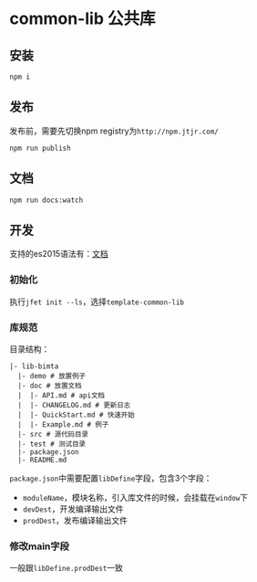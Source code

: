 # common-lib 公共库

## 安装

```shell
npm i
```

## 发布

发布前，需要先切换npm registry为`http://npm.jtjr.com/`

```shell
npm run publish
```

## 文档

```shell
npm run docs:watch
```

## 开发

支持的es2015语法有：[文档](https://babeljs.io/docs/plugins/preset-es2015/)

### 初始化

执行`jfet init --ls`，选择`template-common-lib`

### 库规范

目录结构：

```text
|- lib-bimta
  |- demo # 放置例子
  |- doc # 放置文档
  |  |- API.md # api文档
  |  |- CHANGELOG.md # 更新日志
  |  |- QuickStart.md # 快速开始
  |  |- Example.md # 例子
  |- src # 源代码目录
  |- test # 测试目录
  |- package.json
  |- README.md
```

`package.json`中需要配置`libDefine`字段，包含3个字段：

- `moduleName`，模块名称，引入库文件的时候，会挂载在`window`下
- `devDest`，开发编译输出文件
- `prodDest`，发布编译输出文件

### 修改main字段

一般跟`libDefine.prodDest`一致